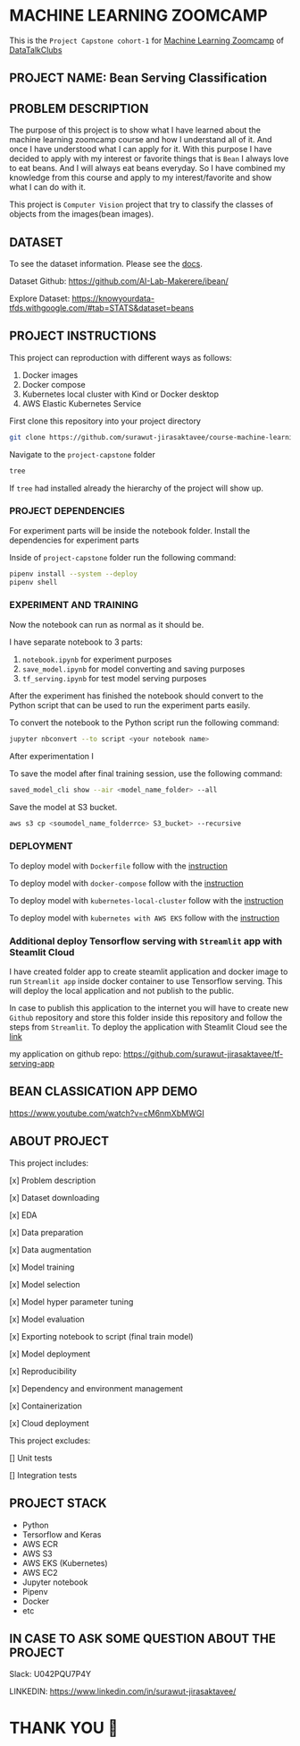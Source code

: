 # MACHINE LEARNING ZOOMCAMP

This is the `Project Capstone cohort-1` for [Machine Learning Zoomcamp](https://github.com/alexeygrigorev/mlbookcamp-code/tree/master/course-zoomcamp) of [DataTalkClubs](https://datatalks.club/)

## PROJECT NAME: Bean Serving Classification

## PROBLEM DESCRIPTION

The purpose of this project is to show what I have learned about the machine learning zoomcamp course and how I understand all of it. And once I have understood what I can apply for it. With this purpose I have decided to apply with my interest or favorite things that is `Bean` I always love to eat beans. And I will always eat beans everyday. So I have combined my knowledge from this course and apply to my interest/favorite and show what I can do with it. 

This project is `Computer Vision` project that try to classify the classes of objects from the images(bean images).

## DATASET

To see the dataset information. Please see the [docs](https://www.tensorflow.org/datasets/catalog/beans).

Dataset Github: https://github.com/AI-Lab-Makerere/ibean/

Explore Dataset: https://knowyourdata-tfds.withgoogle.com/#tab=STATS&dataset=beans

## PROJECT INSTRUCTIONS

This project can reproduction with different ways as follows:

1. Docker images
2. Docker compose
3. Kubernetes local cluster with Kind or Docker desktop
4. AWS Elastic Kubernetes Service

First clone this repository into your project directory

```bash
git clone https://github.com/surawut-jirasaktavee/course-machine-learning-zoomcamp.git
```

Navigate to the `project-capstone` folder

```bash
tree
```

If `tree` had installed already the hierarchy of the project will show up.

### PROJECT DEPENDENCIES

For experiment parts will be inside the notebook folder. Install the dependencies for experiment parts

Inside of `project-capstone` folder run the following command:

```bash
pipenv install --system --deploy
pipenv shell
```

### EXPERIMENT AND TRAINING

Now the notebook can run as normal as it should be.

I have separate notebook to 3 parts:

1. `notebook.ipynb` for experiment purposes
2. `save_model.ipynb` for model converting and saving purposes
3. `tf_serving.ipynb` for test model serving purposes

After the experiment has finished the notebook should convert to the Python script that can be used to run the experiment parts easily.

To convert the notebook to the Python script run the following command:

```bash
jupyter nbconvert --to script <your notebook name>
```

After experimentation I

To save the model after final training session, use the following command:

```bash
saved_model_cli show --air <model_name_folder> --all
```

Save the model at S3 bucket.

```bash
aws s3 cp <soumodel_name_folderrce> S3_bucket> --recursive
```

### DEPLOYMENT

To deploy model with `Dockerfile` follow with the [instruction](https://github.com/surawut-jirasaktavee/course-machine-learning-zoomcamp/blob/main/project-capstone/instruction/deploy_with_dockerfile.md)

To deploy model with `docker-compose` follow with the [instruction](https://github.com/surawut-jirasaktavee/course-machine-learning-zoomcamp/tree/main/project-capstone/instruction#:~:text=deploy_with_docker%2Dcompose.md)

To deploy model with `kubernetes-local-cluster` follow with the [instruction](https://github.com/surawut-jirasaktavee/course-machine-learning-zoomcamp/blob/main/project-capstone/instruction/deploy_with_kubernetes-local.md)

To deploy model with `kubernetes with AWS EKS` follow with the [instruction](https://github.com/surawut-jirasaktavee/course-machine-learning-zoomcamp/blob/main/project-capstone/instruction/deploy_with_kubernetes-eks.md)

### Additional deploy Tensorflow serving with `Streamlit` app with Steamlit Cloud

I have created folder app to create steamlit application and docker image to run `Streamlit app` inside docker container to use Tensorflow serving. This will deploy the local application and not publish to the public.

In case to publish this application to the internet you will have to create new `Github` repository and store this folder inside this repository and follow the steps from `Streamlit`. To deploy the application with Steamlit Cloud see the [link](https://docs.streamlit.io/streamlit-cloud/get-started/deploy-an-app)

my application on github repo: https://github.com/surawut-jirasaktavee/tf-serving-app

## BEAN CLASSICATION APP DEMO

https://www.youtube.com/watch?v=cM6nmXbMWGI

## ABOUT PROJECT

This project includes:

[x] Problem description

[x] Dataset downloading

[x] EDA

[x] Data preparation

[x] Data augmentation

[x] Model training

[x] Model selection

[x] Model hyper parameter tuning

[x] Model evaluation

[x] Exporting notebook to script (final train model)

[x] Model deployment

[x] Reproducibility

[x] Dependency and environment management

[x] Containerization

[x] Cloud deployment

This project excludes:

[] Unit tests

[] Integration tests

## PROJECT STACK

- Python
- Tersorflow and Keras
- AWS ECR
- AWS S3
- AWS EKS (Kubernetes)
- AWS EC2
- Jupyter notebook
- Pipenv
- Docker
- etc

## IN CASE TO ASK SOME QUESTION ABOUT THE PROJECT

Slack: U042PQU7P4Y

LINKEDIN: https://www.linkedin.com/in/surawut-jirasaktavee/

# THANK YOU 🙏
